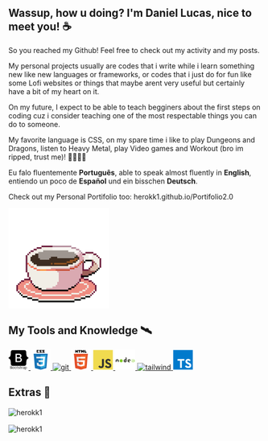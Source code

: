## Wassup, how u doing? I'm Daniel Lucas, nice to meet you! ☕

So you reached my Github! Feel free to check out my activity and my posts.

My personal projects usually are codes that i write while i learn something new like new languages or frameworks, or codes that i just do for fun like some Lofi websites or things that maybe arent very useful but certainly have a bit of my heart on it. 

On my future, I expect to be able to teach begginers about the first steps on coding cuz i consider teaching one of the most respectable things you can do to someone.

My favorite language is CSS, on my spare time i like to play Dungeons and Dragons, listen to Heavy Metal, play Video games and Workout (bro im ripped, trust me)! 🏋🏻‍♂️💪

Eu falo fluentemente <b>Português</b>, able to speak almost fluently in <b>English</b>, entiendo un poco de <b>Español</b> und ein bisschen <b>Deutsch</b>.

Check out my Personal Portifolio too: herokk1.github.io/Portifolio2.0

<div align="left">
 <img align="center" alt="coffe" width="200px" src="img/coffe.gif"/>
</div>

## My Tools and Knowledge 🛰

<p align="left"> <a href="https://getbootstrap.com" target="_blank" rel="noreferrer"> <img src="https://raw.githubusercontent.com/devicons/devicon/master/icons/bootstrap/bootstrap-plain-wordmark.svg" alt="bootstrap" width="40" height="40"/> </a> <a href="https://www.w3schools.com/css/" target="_blank" rel="noreferrer"> <img src="https://raw.githubusercontent.com/devicons/devicon/master/icons/css3/css3-original-wordmark.svg" alt="css3" width="40" height="40"/> </a> <a href="https://git-scm.com/" target="_blank" rel="noreferrer"> <img src="https://www.vectorlogo.zone/logos/git-scm/git-scm-icon.svg" alt="git" width="40" height="40"/> </a> <a href="https://www.w3.org/html/" target="_blank" rel="noreferrer"> <img src="https://raw.githubusercontent.com/devicons/devicon/master/icons/html5/html5-original-wordmark.svg" alt="html5" width="40" height="40"/> </a> <a href="https://developer.mozilla.org/en-US/docs/Web/JavaScript" target="_blank" rel="noreferrer"> <img src="https://raw.githubusercontent.com/devicons/devicon/master/icons/javascript/javascript-original.svg" alt="javascript" width="40" height="40"/> </a> <a href="https://nodejs.org" target="_blank" rel="noreferrer"> <img src="https://raw.githubusercontent.com/devicons/devicon/master/icons/nodejs/nodejs-original-wordmark.svg" alt="nodejs" width="40" height="40"/> </a> <a href="https://tailwindcss.com/" target="_blank" rel="noreferrer"> <img src="https://www.vectorlogo.zone/logos/tailwindcss/tailwindcss-icon.svg" alt="tailwind" width="40" height="40"/> </a> <a href="https://www.typescriptlang.org/" target="_blank" rel="noreferrer"> <img src="https://raw.githubusercontent.com/devicons/devicon/master/icons/typescript/typescript-original.svg" alt="typescript" width="40" height="40"/> </a> </p>

## Extras 🚀

<p><img align="center" src="https://github-readme-stats.vercel.app/api/top-langs?username=herokk1&show_icons=true&theme=radical&locale=en&layout=compact" alt="herokk1" /></p>

<p><img align="center" src="https://github-readme-streak-stats.herokuapp.com/?user=herokk1&theme=highcontrast" alt="herokk1" /></p>
